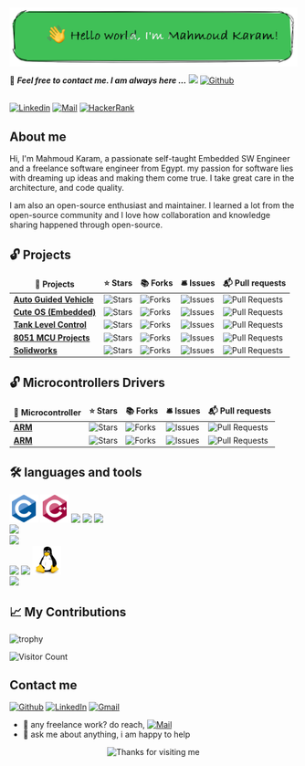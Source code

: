 <img align="center" src="https://github.com/makaram99/makaram99/blob/master/image.png" >


📝 ***Feel free to contact me. I am always here ...*** <img src="https://media.giphy.com/media/WUlplcMpOCEmTGBtBW/giphy.gif" width="30">  [![Github](https://img.shields.io/github/followers/makaram99?label=Follow%20Me&style=social)](https://github.com/makaram99)
<br> 

<br> [![Linkedin](https://img.shields.io/badge/LinkedIn-Mahmoud%20Karam-blue?logo=Linkedin&logoColor=blue&labelColor=black)](https://www.linkedin.com/in/makaram99//) [![Mail](https://img.shields.io/badge/ma.karam272@gmail.com-blue?logo=Gmail&logoColor=blue&labelColor=black)](mailto:ma.karam272@gmail.com) [![HackerRank](https://img.shields.io/badge/HackerRank-makaram99-brightgreen?logo=HackerRank&logoColor=Green&labelColor=black)](https://www.hackerrank.com/makaram99) </br>

## About me
Hi, I'm Mahmoud Karam, a passionate self-taught Embedded SW Engineer and a freelance software engineer from Egypt. my passion for software lies with dreaming up ideas and making them come true. I take great care in the architecture, and code quality.

I am also an open-source enthusiast and maintainer. I learned a lot from the open-source community and I love how collaboration and knowledge sharing happened through open-source.

## 🔓 Projects
<table>
  <thead align="center">
    <tr border: none;>
      <td><b>🎁 Projects</b></td>
      <td><b>⭐ Stars</b></td>
      <td><b>📚 Forks</b></td>
      <td><b>🛎 Issues</b></td>
      <td><b>📬 Pull requests</b></td>
    </tr>
  </thead>
  <tbody>
    <tr>
      <td><a href="https://github.com/CLR-2021/agv-sw"><b>Auto Guided Vehicle</b></a></td>
      <td><img alt="Stars" src="https://img.shields.io/github/stars/CLR-2021/agv-sw?style=flat-square&labelColor=343b41"/></td>
      <td><img alt="Forks" src="https://img.shields.io/github/forks/CLR-2021/agv-sw?style=flat-square&labelColor=343b41"/></td>
      <td><img alt="Issues" src="https://img.shields.io/github/issues/CLR-2021/agv-sw?style=flat-square&labelColor=343b41"/></td>
      <td><img alt="Pull Requests" src="https://img.shields.io/github/issues-pr/CLR-2021/agv-sw?style=flat-square&labelColor=343b41"/></td>
    </tr>
    <tr>
      <td><a href="https://github.com/makaram99/cute-os"><b>Cute OS (Embedded)</b></a></td>
      <td><img alt="Stars" src="https://img.shields.io/github/stars/makaram99/cute-os?style=flat-square&labelColor=343b41"/></td>
      <td><img alt="Forks" src="https://img.shields.io/github/forks/makaram99/cute-os?style=flat-square&labelColor=343b41"/></td>
      <td><img alt="Issues" src="https://img.shields.io/github/issues/makaram99/cute-os?style=flat-square&labelColor=343b41"/></td>
      <td><img alt="Pull Requests" src="https://img.shields.io/github/issues-pr/makaram99/cute-os?style=flat-square&labelColor=343b41"/></td>
    </tr>
    <tr>
      <td><a href="https://github.com/makaram99/tank-level-control"><b>Tank Level Control</b></a></td>
      <td><img alt="Stars" src="https://img.shields.io/github/stars/makaram99/tank-level-control?style=flat-square&labelColor=343b41"/></td>
      <td><img alt="Forks" src="https://img.shields.io/github/forks/makaram99/tank-level-control?style=flat-square&labelColor=343b41"/></td>
      <td><img alt="Issues" src="https://img.shields.io/github/issues/makaram99/tank-level-control?style=flat-square&labelColor=343b41"/></td>
      <td><img alt="Pull Requests" src="https://img.shields.io/github/issues-pr/makaram99/tank-level-control?style=flat-square&labelColor=343b41"/></td>
    </tr>
    <tr>
      <td><a href="https://github.com/makaram99/8051-projects"><b>8051 MCU Projects</b></a></td>
      <td><img alt="Stars" src="https://img.shields.io/github/stars/makaram99/8051-projects?style=flat-square&labelColor=343b41"/></td>
      <td><img alt="Forks" src="https://img.shields.io/github/forks/makaram99/8051-projects?style=flat-square&labelColor=343b41"/></td>
      <td><img alt="Issues" src="https://img.shields.io/github/issues/makaram99/8051-projects?style=flat-square&labelColor=343b41"/></td>
      <td><img alt="Pull Requests" src="https://img.shields.io/github/issues-pr/makaram99/8051-projects?style=flat-square&labelColor=343b41"/></td>
    </tr>
    <tr>
      <td><a href="https://github.com/makaram99/solidworks"><b>Solidworks</b></a></td>
      <td><img alt="Stars" src="https://img.shields.io/github/stars/makaram99/solidworks?style=flat-square&labelColor=343b41"/></td>
      <td><img alt="Forks" src="https://img.shields.io/github/forks/makaram99/solidworks?style=flat-square&labelColor=343b41"/></td>
      <td><img alt="Issues" src="https://img.shields.io/github/issues/makaram99/solidworks?style=flat-square&labelColor=343b41"/></td>
      <td><img alt="Pull Requests" src="https://img.shields.io/github/issues-pr/makaram99/solidworks?style=flat-square&labelColor=343b41"/></td>
    </tr>
  </tbody>
</table>

## 🔓 Microcontrollers Drivers
<table>
  <thead align="center">
    <tr border: none;>
      <td><b>🎁 Microcontroller</b></td>
      <td><b>⭐ Stars</b></td>
      <td><b>📚 Forks</b></td>
      <td><b>🛎 Issues</b></td>
      <td><b>📬 Pull requests</b></td>
    </tr>
  </thead>
  <tbody>
    <tr>
      <td><a href="https://github.com/makaram99/stm32f103c8t6-drivers"><b>ARM</b></a></td>
      <td><img alt="Stars" src="https://img.shields.io/github/stars/makaram99/stm32f103c8t6-drivers?style=flat-square&labelColor=343b41"/></td>
      <td><img alt="Forks" src="https://img.shields.io/github/forks/makaram99/stm32f103c8t6-drivers?style=flat-square&labelColor=343b41"/></td>
      <td><img alt="Issues" src="https://img.shields.io/github/issues/makaram99/stm32f103c8t6-drivers?style=flat-square&labelColor=343b41"/></td>
      <td><img alt="Pull Requests" src="https://img.shields.io/github/issues-pr/makaram99/stm32f103c8t6-drivers?style=flat-square&labelColor=343b41"/></td>
    </tr>
    <tr>
      <td><a href="https://github.com/makaram99/atmega128-drivers"><b>ARM</b></a></td>
      <td><img alt="Stars" src="https://img.shields.io/github/stars/makaram99/atmega128-drivers?style=flat-square&labelColor=343b41"/></td>
      <td><img alt="Forks" src="https://img.shields.io/github/forks/makaram99/atmega128-drivers?style=flat-square&labelColor=343b41"/></td>
      <td><img alt="Issues" src="https://img.shields.io/github/issues/makaram99/atmega128-drivers?style=flat-square&labelColor=343b41"/></td>
      <td><img alt="Pull Requests" src="https://img.shields.io/github/issues-pr/makaram99/atmega128-drivers?style=flat-square&labelColor=343b41"/></td>
    </tr>
  </tbody>
</table>

## 🛠️ languages and tools
<code><img height="50" src="https://raw.githubusercontent.com/devicons/devicon/master/icons/c/c-original.svg"></code> <code><img height="50" src="https://raw.githubusercontent.com/devicons/devicon/master/icons/cplusplus/cplusplus-original.svg"></code> <code><img height="50" src="https://www.vectorlogo.zone/logos/git-scm/git-scm-icon.svg"></code> <code><img height="50" src="https://user-images.githubusercontent.com/674621/71187801-14e60a80-2280-11ea-94c9-e56576f76baf.png"></code> <code><img height="50" src="https://img-blog.csdnimg.cn/20190918211346632.jpg"> </code> <code><img height="50" src="https://repository-images.githubusercontent.com/187005638/4d8c0b80-7bed-11e9-9338-fb7021245dd1"> </code> </code> <code><img height="50" src="https://www.labcenter.com/images/logo.png"> </code> <code><img height="50" src="https://upload.wikimedia.org/wikipedia/commons/thumb/6/69/Notepad%2B%2B_Logo.svg/2367px-Notepad%2B%2B_Logo.svg.png"></code> <code><img height="50" src="https://www.devopsschool.com/trainer/assets/images/makefiles-logo.png"></code> <code><img height="50" src="https://raw.githubusercontent.com/devicons/devicon/master/icons/linux/linux-original.svg"> </code> <code><img height="50" src="https://www.doxygen.nl/images/doxygen.png"> </code>

## 📈 My Contributions <br>

![trophy](https://github-profile-trophy.vercel.app/?username=makaram99)

![Visitor Count](https://profile-counter.glitch.me/makaram99/count.svg)

## Contact me
<p><a href="https://github.com/makaram99" target="_blank"><img alt="Github" src="https://img.shields.io/badge/GitHub-%2312100E.svg?&style=for-the-badge&logo=Github&logoColor=white" /></a> <a href="https://www.linkedin.com/in/makaram99" target="_blank"><img alt="LinkedIn" src="https://img.shields.io/badge/linkedin-%230077B5.svg?&style=for-the-badge&logo=linkedin&logoColor=white" /></a> </a> <a href="mailto:ma.karam272@gmail.com" target="_blank"><img alt="Gmail" src="https://upload.wikimedia.org/wikipedia/commons/thumb/7/7e/Gmail_icon_%282020%29.svg/640px-Gmail_icon_%282020%29.svg.png" height="30" /></a>
</p>

- 💼 any freelance work? do reach, [![Mail](https://img.shields.io/badge/ma.karam272@gmail.com-blue?logo=Gmail&logoColor=blue&labelColor=black)](mailto:ma.karam272@gmail.com)
- 💬 ask me about anything, i am happy to help

<div align="center">

<img height="120" alt="Thanks for visiting me" width="100%" src="https://raw.githubusercontent.com/BrunnerLivio/brunnerlivio/master/images/marquee.svg" />
<br />

